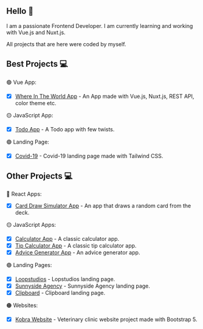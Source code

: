 ## Hello 🙂

I am a passionate Frontend Developer. I am currently learning and working with Vue.js and Nuxt.js.

All projects that are here were coded by myself.

## Best Projects 💻

🟢 Vue App:

- [x] [Where In The World App](https://radoslawlagan.github.io/where-in-the-world/) - An App made with Vue.js, Nuxt.js, REST API, color theme etc.

🟡 JavaScript App:

- [x] [Todo App](https://radoslawlagan.github.io/Todo-app/) - A Todo app with few twists.

🟣 Landing Page:

- [x] [Covid-19](https://radoslawlagan.github.io/Corona-covid-19-landing-page/) - Covid-19 landing page made with Tailwind CSS.

## Other Projects 💻

🔵 React Apps:

- [x] [Card Draw Simulator App](https://radoslawlagan.github.io/Card-draw-simulator-app/) - An app that draws a random card from the deck.

🟡 JavaScript Apps:

- [x] [Calculator App](https://radoslawlagan.github.io/Calculator-app/) - A classic calculator app.
- [x] [Tip Calculator App](https://radoslawlagan.github.io/Tip-calculator-app/) - A classic tip calculator app.
- [x] [Advice Generator App](https://radoslawlagan.github.io/Advice-generator-app/) - An advice generator app.

🟣 Landing Pages:

- [x] [Loopstudios](https://radoslawlagan.github.io/Loopstudios-landing-page/) - Lopstudios landing page.
- [x] [Sunnyside Agency](https://radoslawlagan.github.io/Sunnyside-agency-landing-page/) - Sunnyside Agency landing page.
- [x] [Clipboard](https://radoslawlagan.github.io/Clipboard-landing-page/) - Clipboard landing page.

🟠 Websites:

- [x] [Kobra Website](https://radoslawlagan.github.io/Kobra-website/) - Veterinary clinic website project made with Bootstrap 5.
